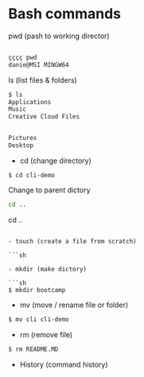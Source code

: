 # Bash commands

pwd (pash to working director)

```sh

çççç pwd
danie@MSI MINGW64
```

ls (list files & folders)

```sh
$ ls
Applications
Music
Creative Cloud Files


Pictures
Desktop
```

- cd (change directory)
```
$ cd cli-demo
```

Change to parent dictory

``` sh
cd ..
```
cd ..
```

- touch (create a file from scratch)

```sh

- mkdir (make dictory)

```sh
$ mkdir bootcamp
```


- mv (move / rename file or folder)

```sh
$ mv cli cli-demo
```

- rm (remove file)

``` sh
$ rm README.MD
```

- History (command history)

